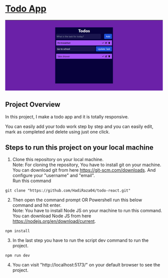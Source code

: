 # <a href="https://todo04.netlify.app/">Todo App</a>

![Project Image](./todo.png)

## Project Overview

In this project, I make a todo app and it is totally responsive.

You can easily add your todo work step by step and you can easily edit, mark as completed and delete using just one click.

## Steps to run this project on your local machine

1. Clone this repository on your local machine.<br>Note: For cloning the repository, You have to install git on your machine. You can download git from here <a href="https://git-scm.com/downloads">https://git-scm.com/downloads</a>. And configure your "username" and "email".<br> Run this command 
```
git clone "https://github.com/HadiRaza04/todo-react.git"
```
2. Then open the command prompt OR Powershell run this below command and hit enter. <br> Note: You have to install Node JS on your machine to run this command. You can download Node JS from here <a href="https://nodejs.org/en/download/current">https://nodejs.org/en/download/current</a>.
```
npm install
```
3. In the last step you have to run the script dev command to run the project.
```
npm run dev
```
4. You can visit "http://localhost:5173/" on your default browser to see the project.
